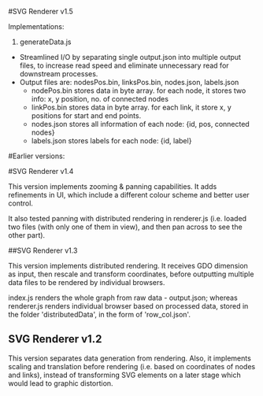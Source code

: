 #SVG Renderer v1.5

Implementations:
1. generateData.js
- Streamlined I/O by separating single output.json into multiple output files, to increase read speed and eliminate unnecessary read for downstream processes.
- Output files are: nodesPos.bin, linksPos.bin, nodes.json, labels.json
    - nodePos.bin stores data in byte array. for each node, it stores two info: x, y position, no. of connected nodes
    - linkPos.bin stores data in byte array. for each link, it store x, y positions for start and end points.
    - nodes.json stores all information of each node: {id, pos, connected nodes}
    - labels.json stores labels for each node: {id, label}


#Earlier versions:

#SVG Renderer v1.4

This version implements zooming & panning capabilities. It adds refinements in UI, which include a different colour scheme and better user control.

It also tested panning with distributed rendering in renderer.js (i.e. loaded two files (with only one of them in view), and then pan across to see the other part).

##SVG Renderer v1.3

This version implements distributed rendering. It receives GDO dimension as input, then rescale and transform coordinates, before outputting multiple data files to be rendered by individual browsers.

index.js renders the whole graph from raw data - output.json;
whereas renderer.js renders individual browser based on processed data, stored in the folder 'distributedData', in the form of 'row_col.json'.

## SVG Renderer v1.2

This version separates data generation from rendering. Also, it implements scaling and translation before rendering (i.e. based on coordinates of nodes and links), instead of transforming SVG elements on a later stage which would lead to graphic distortion.
